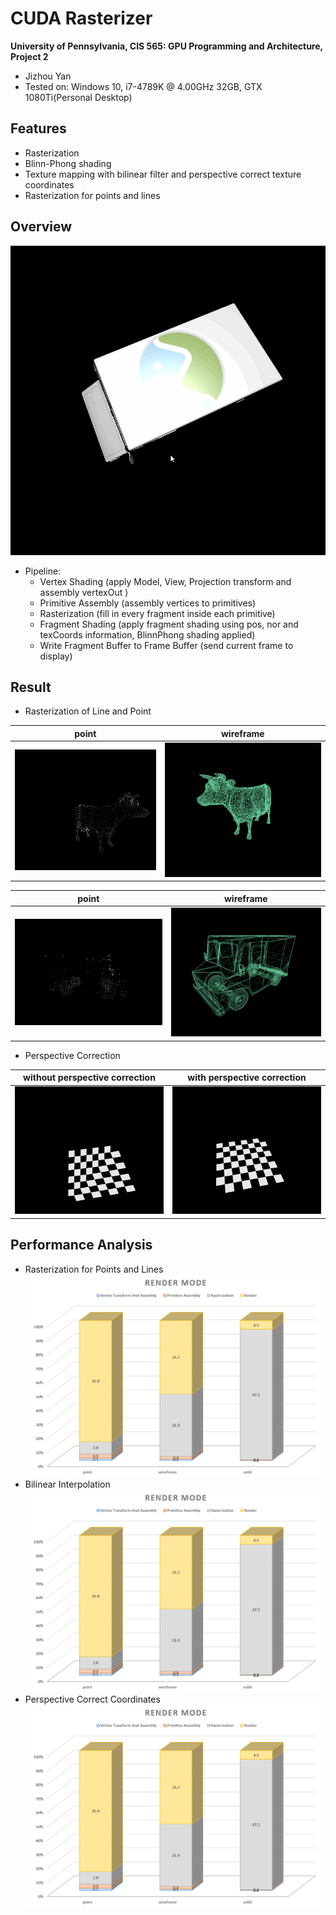CUDA Rasterizer
===============

**University of Pennsylvania, CIS 565: GPU Programming and Architecture, Project 2**

* Jizhou Yan
* Tested on: Windows 10, i7-4789K @ 4.00GHz 32GB, GTX 1080Ti(Personal Desktop)

## Features
* Rasterization
* Blinn-Phong shading
* Texture mapping with bilinear filter and perspective correct texture coordinates
* Rasterization for points and lines 

## Overview

![overview](img/1.gif)

  * Pipeline: 
	* Vertex Shading (apply Model, View, Projection transform and assembly vertexOut )
	* Primitive Assembly (assembly vertices to primitives)
	* Rasterization (fill in every fragment inside each primitive)
	* Fragment Shading (apply fragment shading using pos, nor and texCoords information, BlinnPhong shading applied)
	* Write Fragment Buffer to Frame Buffer (send current frame to display)

## Result

  * Rasterization of Line and Point

|point|wireframe|
|----|----|
|![](img/cowpoint.png)|![](img/cowline.png)|

|point|wireframe|
|----|----|
|![](img/chunkpoint.png)|![](img/chunkline.PNG)|

  * Perspective Correction

|without perspective correction|with perspective correction|
|----|----|
|![](img/withoutPerspectiveCorrectness.PNG)|![](img/withPerspectiveCorrectness.PNG)|

## Performance Analysis
  * Rasterization for Points and Lines
      ![](img/PA1.png)
  * Bilinear Interpolation
      ![](img/PA1.png)
  * Perspective Correct Coordinates
      ![](img/PA1.png)
